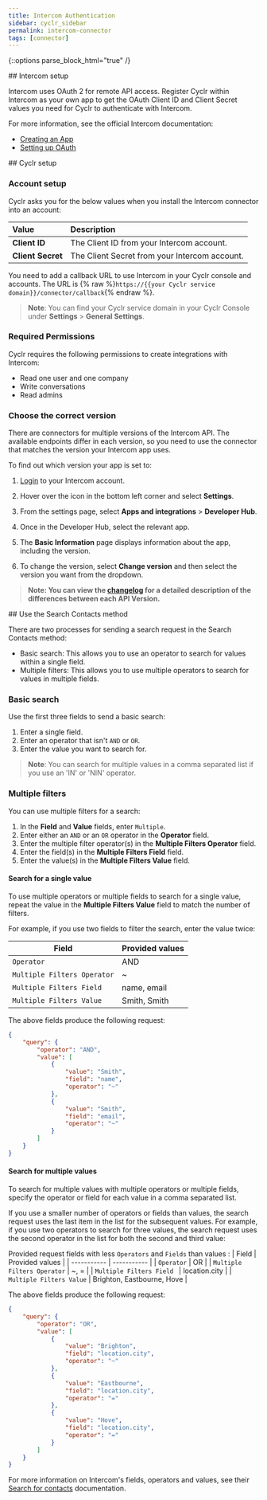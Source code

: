 ```yaml
---
title: Intercom Authentication
sidebar: cyclr_sidebar
permalink: intercom-connector
tags: [connector]
---
```

{::options parse_block_html="true" /}
<section class="card">
## Intercom setup

Intercom uses OAuth 2 for remote API access. Register Cyclr within Intercom as your own app to get the OAuth Client ID and Client Secret values you need for Cyclr to authenticate with Intercom.

For more information, see the official Intercom documentation:
* [Creating an App](https://developers.intercom.com/building-apps/docs/get-started-developing-on-intercom)
* [Setting up OAuth](https://developers.intercom.com/building-apps/docs/setting-up-oauth)


</section>
<section class="card">
## Cyclr setup

### Account setup

Cyclr asks you for the below values when you install the Intercom connector into an account:

| Value | Description |
| :------------- | :------------------------ |
| **Client ID**        | The Client ID from your Intercom account. |
| **Client Secret**    | The Client Secret from your Intercom account. |

You need to add a callback URL to use Intercom in your Cyclr console and accounts. The URL is {% raw %}`https://{{your Cyclr service domain}}/connector/callback`{% endraw %}.
> **Note**: You can find your Cyclr service domain in your Cyclr Console under **Settings** > **General Settings**.

### Required Permissions

Cyclr requires the following permissions to create integrations with Intercom:

* Read one user and one company
* Write conversations
* Read admins

### Choose the correct version

There are connectors for multiple versions of the Intercom API. The available endpoints differ in each version, so you need to use the connector that matches the version your Intercom app uses.

To find out which version your app is set to:

1. [Login](https://app.intercom.com/admins/sign_in?on_pageview_event=sign_in_nav) to your Intercom account.

2. Hover over the icon in the bottom left corner and select **Settings**.
   
3. From the settings page, select **Apps and integrations** > **Developer Hub**.

4. Once in the Developer Hub, select the relevant app.

5. The **Basic Information** page displays information about the app, including the version.
   
6. To change the version, select **Change version** and then select the version you want from the dropdown.
   
> **Note: You can view the [changelog](https://developers.intercom.com/building-apps/docs/api-changelog) for a detailed description of the differences between each API Version.**


</section>
<section class="card">
## Use the Search Contacts method

There are two processes for sending a search request in the Search Contacts method:

*  Basic search: This allows you to use an operator to search for values within a single field. 
*  Multiple filters: This allows you to use multiple operators to search for values in multiple fields.

### Basic search

Use the first three fields to send a basic search:

1.  Enter a single field.
2.  Enter an operator that isn't `AND` or `OR`.
3.  Enter the value you want to search for.

> **Note**: You can search for multiple values in a comma separated list if you use an 'IN' or 'NIN' operator.

### Multiple filters

You can use multiple filters for a search:

1.  In the **Field** and **Value** fields, enter `Multiple`.
2.  Enter either an `AND` or an `OR` operator in the **Operator** field.
3.  Enter the multiple filter operator(s) in the **Multiple Filters Operator** field.
4.  Enter the field(s) in the **Multiple Filters Field** field.
5.  Enter the value(s) in the **Multiple Filters Value** field.

#### Search for a single value

To use multiple operators or multiple fields to search for a single value, repeat the value in the **Multiple Filters Value** field to match the number of filters.

 For example, if you use two fields to filter the search, enter the value twice:

| Field     | Provided values |
| ----------- | ----------- |
| `Operator`     | AND     |
| `Multiple Filters Operator`     | ~      |
| `Multiple Filters Field `  | name, email       |
| `Multiple Filters Value`  | Smith, Smith        |

The above fields produce the following request:
```json
{
    "query": {
        "operator": "AND",
        "value": [
            {
                "value": "Smith",
                "field": "name",
                "operator": "~"
            },
            {
                "value": "Smith",
                "field": "email",
                "operator": "~"
            }
        ]
    }
}
```
#### Search for multiple values

To search for multiple values with multiple operators or multiple fields, specify the operator or field for each value in a comma separated list. 

If you use a smaller number of operators or fields than values, the search request uses the last item in the list for the subsequent values. For example, if you use two operators to search for three values, the search request uses the second operator in the list for both the second and third value:

Provided request fields with less `Operators` and `Fields` than values :
| Field     | Provided values |
| ----------- | ----------- |
| `Operator`     | OR    |
| `Multiple Filters Operator`     | ~, =      |
| `Multiple Filters Field `  | location.city       |
| `Multiple Filters Value`  |  Brighton, Eastbourne, Hove       |

The above fields produce the following request:
```json
{
    "query": {
        "operator": "OR",
        "value": [
            {
                "value": "Brighton",
                "field": "location.city",
                "operator": "~"
            },
            {
                "value": "Eastbourne",
                "field": "location.city",
                "operator": "="
            },
            {
                "value": "Hove",
                "field": "location.city",
                "operator": "="
            }
        ]
    }
}
```
For more information on Intercom's fields, operators and values, see their [Search for contacts](https://developers.intercom.com/intercom-api-reference/reference/search-for-contacts) documentation. 

</section>
